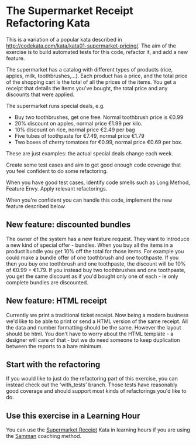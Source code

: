 # The Supermarket Receipt Refactoring Kata

This is a variation of a popular kata described in http://codekata.com/kata/kata01-supermarket-pricing/. The aim of the exercise is to build automated tests for this code, refactor it, and add a new feature. 

The supermarket has a catalog with different types of products (rice, apples, milk, toothbrushes,...). Each product has a price, and the total price of the shopping cart is the total of all the prices of the items. You get a receipt that details the items you've bought, the total price and any discounts that were applied.

The supermarket runs special deals, e.g.
 - Buy two toothbrushes, get one free. Normal toothbrush price is €0.99
 - 20% discount on apples, normal price €1.99 per kilo.
 - 10% discount on rice, normal price €2.49 per bag
 - Five tubes of toothpaste for €7.49, normal price €1.79
 - Two boxes of cherry tomatoes for €0.99, normal price €0.69 per box.

These are just examples: the actual special deals change each week.

Create some test cases and aim to get good enough code coverage that you feel confident to do some refactoring.

When you have good test cases, identify code smells such as Long Method, Feature Envy. Apply relevant refactorings.

When you're confident you can handle this code, implement the new feature described below

## New feature: discounted bundles

The owner of the system has a new feature request. They want to introduce a new kind of special offer - bundles. When you buy all the items in a product bundle
you get 10% off the total for those items. For example you could make a bundle offer of one toothbrush and one toothpaste. If you then you buy one toothbrush and one toothpaste, the discount will be 10% of €0.99 + €1.79. If you instead buy two toothbrushes and one toothpaste, you get the same discount as if you'd bought only one of each - ie only complete bundles are discounted.

## New feature: HTML receipt

Currently we print a traditional ticket receipt. Now being a modern business we'd
like to be able to print or send a HTML version of the same receipt. All the data 
and number formatting should be the same. However the layout should be html. 
You don't have to worry about the HTML template - a designer will care of that - but 
we do need someone to keep duplication between the reports to a bare minimum.

## Start with the refactoring

If you would like to just do the refactoring part of this exercise, you can instead check out the 'with_tests' branch. 
Those tests have reasonably good coverage and should support most kinds of refactorings you'd like to do.

## Use this exercise in a Learning Hour

You can use the [Supermarket Receipt](https://sammancoaching.org/kata_descriptions/supermarket_receipt.html) Kata in learning hours if you are using the [Samman](https://sammancoaching.org) coaching method.
